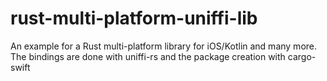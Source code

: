 # rust-multi-platform-uniffi-lib
An example for a Rust multi-platform library for iOS/Kotlin and many more. The bindings are done with uniffi-rs and the package creation with cargo-swift
